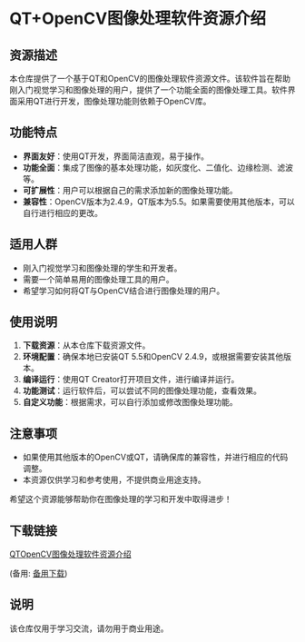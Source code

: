 # QT+OpenCV图像处理软件资源介绍

## 资源描述

本仓库提供了一个基于QT和OpenCV的图像处理软件资源文件。该软件旨在帮助刚入门视觉学习和图像处理的用户，提供了一个功能全面的图像处理工具。软件界面采用QT进行开发，图像处理功能则依赖于OpenCV库。

## 功能特点

- **界面友好**：使用QT开发，界面简洁直观，易于操作。
- **功能全面**：集成了图像的基本处理功能，如灰度化、二值化、边缘检测、滤波等。
- **可扩展性**：用户可以根据自己的需求添加新的图像处理功能。
- **兼容性**：OpenCV版本为2.4.9，QT版本为5.5。如果需要使用其他版本，可以自行进行相应的更改。

## 适用人群

- 刚入门视觉学习和图像处理的学生和开发者。
- 需要一个简单易用的图像处理工具的用户。
- 希望学习如何将QT与OpenCV结合进行图像处理的用户。

## 使用说明

1. **下载资源**：从本仓库下载资源文件。
2. **环境配置**：确保本地已安装QT 5.5和OpenCV 2.4.9，或根据需要安装其他版本。
3. **编译运行**：使用QT Creator打开项目文件，进行编译并运行。
4. **功能测试**：运行软件后，可以尝试不同的图像处理功能，查看效果。
5. **自定义功能**：根据需求，可以自行添加或修改图像处理功能。

## 注意事项

- 如果使用其他版本的OpenCV或QT，请确保库的兼容性，并进行相应的代码调整。
- 本资源仅供学习和参考使用，不提供商业用途支持。

希望这个资源能够帮助你在图像处理的学习和开发中取得进步！

## 下载链接
[QTOpenCV图像处理软件资源介绍](https://pan.quark.cn/s/6d81df019372) 

(备用: [备用下载](https://pan.baidu.com/s/1c103B0_THo9M9zWtp-M6NQ?pwd=y5r3))

## 说明

该仓库仅用于学习交流，请勿用于商业用途。
